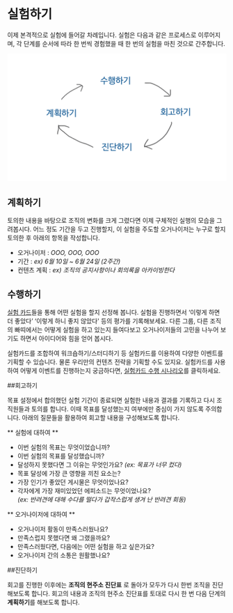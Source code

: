# 실험하기

이제 본격적으로 실험에 들어갈 차례입니다. 실험은 다음과 같은 프로세스로 이루어지며, 각 단계를 순서에 따라 한 번씩 경험했을 때 한 번의 실험을 마친 것으로 간주합니다. 

![](/assets/guide_map2.png)

## 계획하기

토의한 내용을 바탕으로 조직의 변화를 크게 그렸다면 이제 구체적인 실행의 모습을 그려봅시다. 어느 정도 기간을 두고 진행할지, 이 실험을 주도할 오거나이저는 누구로 할지 토의한 후 아래의 항목을 작성합니다.

* 오거나이저 : _OOO, OOO, OOO_
* 기간 : _ex) 6월 10일 ~ 6월 24일 (2주간)_
* 컨텐츠 계획 : _ex) 조직의 공지사항이나 회의록을 아카이빙한다_ 



## 수행하기


[실험 카드](https://docs.google.com/document/d/18gmpUIMZyX4vv-FHIjNhgQnOzIQbQhGOvAXGEgcvNzg/edit?usp=sharing)들을 통해 어떤 실험을 할지 선정해 봅니다. 실험을 진행하면서 ‘이렇게 하면 더 좋았다’ ‘이렇게 하니 좋지 않았다' 등의 평가를 기록해보세요. 다른 그룹, 다른 조직의 빠띠에서는 어떻게 실험을 하고 있는지 들여다보고 오거나이저들의 고민을 나누어 보기도 하면서 아이디어와 힘을 얻어 봅시다.

실험카드를 조합하여 워크숍하기/스터디하기 등 실험카드를 이용하여 다양한 이벤트를 기획할 수 있습니다. 물론 우리만의 컨텐츠 전략을 기획할 수도 있지요. 실험카드를 사용하여 어떻게 이벤트를 진행하는지 궁금하다면, [실험카드 수행 시나리오](bd80-b85d-c2e4-d5d8-ce74-b4dc.md)를 클릭하세요.

##회고하기

목표 설정에서 합의했던 실험 기간이 종료되면 실험한 내용과 결과를 기록하고 다시 조직원들과 토의를 합니다. 이때 목표를 달성했는지 여부에만 중심이 가지 않도록 주의합니다. 아래의 질문들을 활용하여 회고할 내용을 구성해보도록 합니다.

** 실험에 대하여 **

* 이번 실험의 목표는 무엇이었습니까?
* 이번 실험의 목표를 달성했습니까?
 * 달성하지 못했다면 그 이유는 무엇인가요? _(ex: 목표가 너무 컸다)_
 * 목표 달성에 가장 큰 영향을 끼친 요소는?
* 가장 인기가 좋았던 게시물은 무엇이었나요?
* 각자에게 가장 재미있었던 에피소드는 무엇이었나요?<br/>
_(ex: 반려견에 대해 수다를 떨다가 갑작스럽게 생겨 난 반려견 회동)_

** 오거나이저에 대하여 **

* 오거나이저 활동이 만족스러웠나요? 
 * 만족스럽지 못했다면 왜 그랬을까요?
 * 만족스러웠다면, 다음에는 어떤 실험을 하고 싶은가요?
* 오거나이저 간의 소통은 원활했나요?


##진단하기

회고를 진행한 이후에는 **조직의 현주소 진단표** 로 돌아가 모두가 다시 한번 조직을 진단해보도록 합니다. 회고의 내용과 조직의 현주소 진단표를 토대로 다시 한 번 다음 단계의 **계획하기**를 해보도록 합니다.